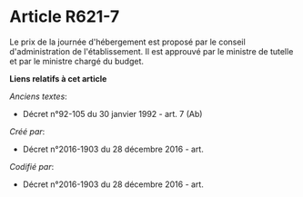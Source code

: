 # Article R621-7

Le prix de la journée d'hébergement est proposé par le conseil d'administration de l'établissement. Il est approuvé par le
ministre de tutelle et par le ministre chargé du budget.

**Liens relatifs à cet article**

_Anciens textes_:

  - Décret n°92-105 du 30 janvier 1992 - art. 7 (Ab)

_Créé par_:

  - Décret n°2016-1903 du 28 décembre 2016 - art.

_Codifié par_:

  - Décret n°2016-1903 du 28 décembre 2016 - art.
